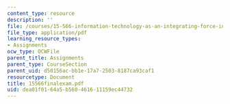 ```yaml
---
content_type: resource
description: ''
file: /courses/15-566-information-technology-as-an-integrating-force-in-manufacturing-spring-2003/dea01f0164a5b560461611159ec44732_15566finalexam.pdf
file_type: application/pdf
learning_resource_types:
- Assignments
ocw_type: OCWFile
parent_title: Assignments
parent_type: CourseSection
parent_uid: d50156ac-bb1e-17a7-2503-8187ca93caf1
resourcetype: Document
title: 15566finalexam.pdf
uid: dea01f01-64a5-b560-4616-11159ec44732
---
```

